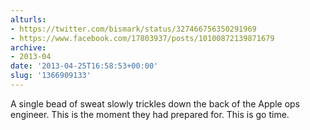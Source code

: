 ```yaml
---
alturls:
- https://twitter.com/bismark/status/327466756350291969
- https://www.facebook.com/17803937/posts/10100872139871679
archive:
- 2013-04
date: '2013-04-25T16:58:53+00:00'
slug: '1366909133'
---
```


A single bead of sweat slowly trickles down the back of the Apple ops engineer. This is the moment they had prepared for. This is go time.

